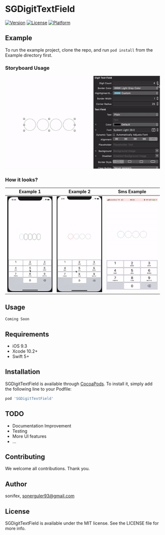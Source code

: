 # SGDigitTextField

<!--[![CI Status](https://img.shields.io/travis/sonifex/SGDigitTextField.svg?style=flat)](https://travis-ci.org/sonifex/SGDigitTextField)-->

[![Version](https://img.shields.io/cocoapods/v/SGDigitTextField.svg?style=flat)](https://cocoapods.org/pods/SGDigitTextField)
[![License](https://img.shields.io/cocoapods/l/SGDigitTextField.svg?style=flat)](https://cocoapods.org/pods/SGDigitTextField)
[![Platform](https://img.shields.io/cocoapods/p/SGDigitTextField.svg?style=flat)](https://cocoapods.org/pods/SGDigitTextField)

## Example

To run the example project, clone the repo, and run `pod install` from the Example directory first.

### Storyboard Usage

<img src="/Gifs/example-xcode.gif" />

### How it looks?

Example 1  |  Example 2  |  Sms Example
:-------------------------:|:-------------------------:|:-------------------------:|
![](Gifs/example1.gif)  |  ![](Gifs/example2.gif) |  ![](Gifs/example-onetime.gif) 


## Usage
    Coming Soon


## Requirements

- iOS 9.3
- Xcode 10.2+
- Swift 5+

## Installation

SGDigitTextField is available through [CocoaPods](https://cocoapods.org). To install
it, simply add the following line to your Podfile:

```ruby
pod 'SGDigitTextField'
```

## TODO
 - Documentation Improvement
 - Testing
 - More UI features
 - ...
 
## Contributing

We welcome all contributions. Thank you.

## Author

sonifex, sonerguler93@gmail.com

## License

SGDigitTextField is available under the MIT license. See the LICENSE file for more info.
